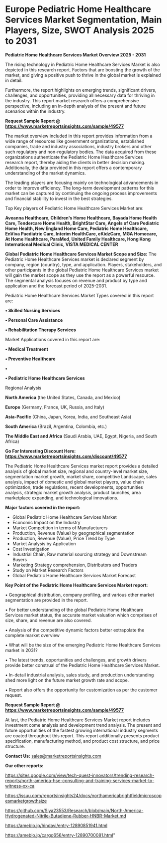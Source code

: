 # Europe Pediatric Home Healthcare Services Market Segmentation, Main Players, Size, SWOT Analysis 2025 to 2031

<Strong> Pediatric Home Healthcare Services Market Overview 2025 - 2031</strong>

The rising technology in Pediatric Home Healthcare Services Market is also depicted in this research report. Factors that are boosting the growth of the market, and giving a positive push to thrive in the global market is explained in detail.

Furthermore, the report highlights on emerging trends, significant drivers, challenges, and opportunities, providing all necessary data for thriving in the industry. This report market research offers a comprehensive perspective, including an in-depth analysis of the present and future scenarios within the industry.

<strong>Request Sample Report @ <a href=https://www.marketreportsinsights.com/sample/49577>https://www.marketreportsinsights.com/sample/49577</a></strong>

The market overview included in this report provides information from a wide range of resources like government organizations, established companies, trade and industry associations, industry brokers and other such regulatory and non-regulatory bodies. The data acquired from these organizations authenticate the Pediatric Home Healthcare Services research report, thereby aiding the clients in better decision making. Additionally, the data provided in this report offers a contemporary understanding of the market dynamics.

The leading players are focusing mainly on technological advancements in order to improve efficiency. The long-term development patterns for this market can be captured by continuing the ongoing process improvements and financial stability to invest in the best strategies.

Top Key players of Pediatric Home Healthcare Services Market are:

<strong>Aveanna Healthcare, Children's Home Healthcare, Bayada Home Health Care, Tendercare Home Health, BrightStar Care, Angels of Care Pediatric Home Health, New England Home Care, Pediatric Home Healthcare, EnViva Paediatric Care, Interim HealthCare, eKidzCare, MGA Homecare, At Home Healthcare, ParaMed, United Family Healthcare, Hong Kong International Medical Clinic, VISTA MEDICAL CENTER</strong>

<strong><b>Global Pediatric Home Healthcare Services Market Scope and Size:</b></strong>
The Pediatric Home Healthcare Services market is declared segment by company, region (country), type, and application. Players, stakeholders, and other participants in the global Pediatric Home Healthcare Services market will gain the market scope as they use the report as a powerful resource. The segmental analysis focuses on revenue and product by type and application and the forecast period of 2025-2031.

Pediatric Home Healthcare Services Market Types covered in this report are:

<strong>•  Skilled Nursing Services

•  Personal Care Assistance

•  Rehabilitation Therapy Services</strong>

Market Applications covered in this report are:

<strong>•  Medical Treatment

•  Preventive Healthcare

•  

•  Pediatric Home Healthcare Services</strong> 

Regional Analysis

<strong>North America</strong> (the United States, Canada, and Mexico)

<strong>Europe</strong> (Germany, France, UK, Russia, and Italy)

<strong>Asia-Pacific</strong> (China, Japan, Korea, India, and Southeast Asia)

<strong>South America</strong> (Brazil, Argentina, Colombia, etc.)

<strong>The Middle East and Africa</strong> (Saudi Arabia, UAE, Egypt, Nigeria, and South Africa)

<strong>Go For Interesting Discount Here: <a href=https://www.marketreportsinsights.com/discount/49577>https://www.marketreportsinsights.com/discount/49577</a></strong>

The Pediatric Home Healthcare Services market report provides a detailed analysis of global market size, regional and country-level market size, segmentation market growth, market share, competitive Landscape, sales analysis, impact of domestic and global market players, value chain optimization, trade regulations, recent developments, opportunities analysis, strategic market growth analysis, product launches, area marketplace expanding, and technological innovations.

<strong><b>Major factors covered in the report:</b></strong>
<ul>
  <li>Global Pediatric Home Healthcare Services Market </li>
  <li>Economic Impact on the Industry</li>
  <li>Market Competition in terms of Manufacturers</li>
  <li>Production, Revenue (Value) by geographical segmentation</li>
  <li>Production, Revenue (Value), Price Trend by Type</li>
  <li>Market Analysis by Application</li>
  <li>Cost Investigation</li>
  <li>Industrial Chain, Raw material sourcing strategy and Downstream Buyers</li>
  <li>Marketing Strategy comprehension, Distributors and Traders</li>
  <li>Study on Market Research Factors</li>
  <li>Global Pediatric Home Healthcare Services Market Forecast</li>
</ul>

<strong><b>Key Point of the Pediatric Home Healthcare Services Market report:</b></strong>

• Geographical distribution, company profiling, and various other market segmentation are provided in the report.

• For better understanding of the global Pediatric Home Healthcare Services market status, the accurate market valuation which comprises of size, share, and revenue are also covered.

• Analysis of the competitive dynamic factors better extrapolate the complete market overview

• What will be the size of the emerging Pediatric Home Healthcare Services market in 2031?

• The latest trends, opportunities and challenges, and growth drivers provide better construal of the Pediatric Home Healthcare Services Market.

• In-detail industrial analysis, sales study, and production understanding shed more light on the future market growth rate and scope.

• Report also offers the opportunity for customization as per the customer request.

<strong>Request Sample Report @ <a href=https://www.marketreportsinsights.com/sample/49577>https://www.marketreportsinsights.com/sample/49577</a></strong>

At last, the Pediatric Home Healthcare Services Market report includes investment come analysis and development trend analysis. The present and future opportunities of the fastest growing international industry segments are coated throughout this report. This report additionally presents product specification, manufacturing method, and product cost structure, and price structure.

<strong>Contact Us:</strong>
sales@marketreportsinsights.com

<strong>Our other reports:</strong>

<a href=https://sites.google.com/view/tech-quest-innovators/trending-research-reports/north-america-hse-consulting-and-training-services-market-to-witness-xx-ca>https://sites.google.com/view/tech-quest-innovators/trending-research-reports/north-america-hse-consulting-and-training-services-market-to-witness-xx-ca</a>

<a href=https://issuu.com/reportsinsights24/docs/northamericabrightfieldmicroscopesmarketgrowthsize>https://issuu.com/reportsinsights24/docs/northamericabrightfieldmicroscopesmarketgrowthsize</a>

<a href=https://github.com/Siya23553/Research/blob/main/North-America-Hydrogenated-Nitrile-Butadiene-Rubber-HNBR-Market.md>https://github.com/Siya23553/Research/blob/main/North-America-Hydrogenated-Nitrile-Butadiene-Rubber-HNBR-Market.md</a>

<a href=https://ameblo.jp/hindavi/entry-12890851941.html>https://ameblo.jp/hindavi/entry-12890851941.html</a>

<a href=https://ameblo.jp/cargo656/entry-12890700081.html>https://ameblo.jp/cargo656/entry-12890700081.html</a>"

